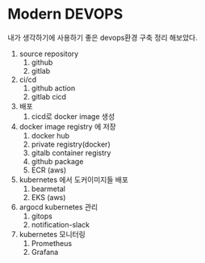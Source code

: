 # Modern DEVOPS

내가 생각하기에 사용하기 좋은 devops환경 구축 정리 해보았다.

1. source repository
   1. github
   1. gitlab
2. ci/cd
   1. github action
   1. gitlab cicd
3. 배포
   1. cicd로 docker image 생성
4. docker image registry 에 저장
   1. docker hub
   1. private registry(docker)
   1. gitalb container registry
   1. github package
   1. ECR (aws)
5. kubernetes 에서 도커이미지들 배포
   1. bearmetal
   2. EKS (aws)
6. argocd kubernetes 관리
   1. gitops
   1. notification-slack
7. kubernetes 모니터링
   1. Prometheus
   1. Grafana
